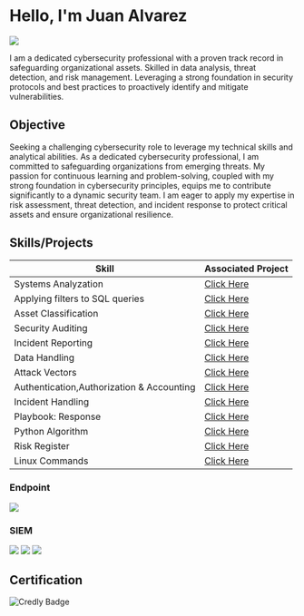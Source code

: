 # Hello, I'm Juan Alvarez
<a href="https://linkedin.com/in/juan-alvarez-371489319"><img src="https://img.shields.io/badge/-LinkedIn-0072b1?&style=for-the-badge&logo=linkedin&logoColor=white" /></a>



I am a dedicated cybersecurity professional with a proven track record in safeguarding organizational assets. Skilled in data analysis, threat detection, and risk management. Leveraging a strong foundation in security protocols and best practices to proactively identify and mitigate vulnerabilities. 

## Objective

Seeking a challenging cybersecurity role to leverage my technical skills and analytical abilities. As a dedicated cybersecurity professional, I am committed to safeguarding organizations from emerging threats. My passion for continuous learning and problem-solving, coupled with my strong foundation in cybersecurity principles, equips me to contribute significantly to a dynamic security team. I am eager to apply my expertise in risk assessment, threat detection, and incident response to protect critical assets and ensure organizational resilience.

## Skills/Projects


| Skill                                         | Associated Project |
|-----------------------------------------------|----------------------------|
| Systems Analyzation                           | <a href="https://1drv.ms/f/c/8ebf849e346a3ec6/EqPAWi0kZ99FtSLKJVq2xHsBHj0w4tDdpbnWnivI_6HuVQ?e=Spq2zx">Click Here</a>|
| Applying filters to SQL queries               | <a href="https://1drv.ms/f/c/8ebf849e346a3ec6/Eq4ymmtfE6RJkyIskDGC_FQBOsbmwrMYk4Gge-7WmxRm4g?e=xkz9CO">Click Here</a>|
| Asset Classification                          | <a href="https://1drv.ms/f/c/8ebf849e346a3ec6/EvOZsnkRqlhDp--FjYrlgTYBfzavnSd70u9dbr6gEOb_-A?e=jYBfhx">Click Here</a>|
| Security Auditing                             | <a href="https://1drv.ms/f/c/8ebf849e346a3ec6/Em1c5z9uKqBCvSHoNXX-F48BSCReTZXZB3J591ch1yhxmQ?e=jqeSgo">Click Here</a>|
| Incident Reporting                            | <a href="https://1drv.ms/f/c/8ebf849e346a3ec6/ErEIAgIJiNFBvj31NJ5lp9wB3sM0SgPcmZCEdFPu0NlM_Q?e=RbVeFe">Click Here</a>|
| Data Handling                                 | <a href="https://1drv.ms/f/c/8ebf849e346a3ec6/EhoAoOfMrZtDhfiSRKU2DTsBmiHjFX5o2ANJELmqnn9jrg?e=K7yr6j">Click Here</a>|
| Attack Vectors                                | <a href="https://1drv.ms/f/c/8ebf849e346a3ec6/EnbdUW2QyQtLpdkGpoBP3EUBJ578s4hTyDTAHubAz6gjgA?e=GQK6os">Click Here</a>|
| Authentication,Authorization & Accounting     | <a href="https://1drv.ms/f/c/8ebf849e346a3ec6/EhBxD-7WaMZNvu1SQE4BMr0Bf17Op6vBmERelpCR6lZA4w?e=FnuzsK">Click Here</a>|
| Incident Handling                             | <a href="https://1drv.ms/f/c/8ebf849e346a3ec6/EoXhbvSnh6pOnzoZo55iX84BMvTifS4RrjaVPLDoahILjg?e=vR6Zk0">Click Here</a>|
| Playbook: Response                            | <a href="https://1drv.ms/f/c/8ebf849e346a3ec6/EsGnQofzWdNKun4t0rpoW9YBpiSCrxs_ZUDyS-NQYDCIjQ?e=Yz6eVG">Click Here</a>|
| Python Algorithm                              | <a href="https://1drv.ms/f/c/8ebf849e346a3ec6/ErWwMhwveLVJrwKw8G22i60B12XKuco0YudJKCOKmFX3Fw?e=O5obVe">Click Here</a>|
| Risk Register                                 | <a href="https://1drv.ms/f/c/8ebf849e346a3ec6/EvmShkSuqR9OuPSNEVdwrAABoZn8FM5GHM-Funu-Okdu-w?e=3LUe8R">Click Here</a>|
| Linux Commands                                | <a href="https://1drv.ms/f/c/8ebf849e346a3ec6/EkRJdW6QGzZNtWFM-1bJ4XQBTCD-Y5DZwT-7OqwQq2sFPA?e=soQrNp">Click Here</a>|



### Endpoint
<div>
    <img src="https://img.shields.io/badge/-Microsoft_Defender_for_Endpoint-00A4EF?&style=for-the-badge&logo=Microsoft&logoColor=white" />

</div>

### SIEM
<div>
    <img src="https://img.shields.io/badge/-Microsoft_Sentinel-0078D4?&style=for-the-badge&logo=Microsoft&logoColor=white" />
    <img src="https://img.shields.io/badge/-Splunk-000000?&style=for-the-badge&logo=Splunk&logoColor=white" />
    <img src="https://img.shields.io/badge/-Elastic-005571?&style=for-the-badge&logo=Elastic&logoColor=white" />
</div>

## Certification



![Credly Badge](https://acclaim-production-app.files.credly.com/uploads/baked_badge_image/image/2beadc04-bc77-4855-b687-47717e831bad/google-cybersecurity-certificate.png?response-content-disposition=attachment&X-Amz-Expires=86400&X-Amz-Date=20240924T225903Z&X-Amz-Algorithm=AWS4-HMAC-SHA256&X-Amz-Credential=AKIA5DGBWDLSBJ5BZX5Z%2F20240924%2Fus-east-1%2Fs3%2Faws4_request&X-Amz-SignedHeaders=host&X-Amz-Signature=8b6a6edcc1eca8c10fe8a024bfe399f595579ddb60019cae5cbd48e24c055daa)



